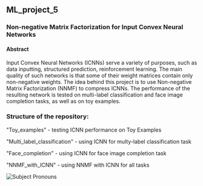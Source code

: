 
## ML_project_5
### Non-negative Matrix Factorization for Input Convex Neural Networks

#### Abstract
Input Convex Neural Networks (ICNNs) serve a variety of purposes, such as data inputting, structured prediction, reinforcement learning. The main quality of such networks is that some of their weight matrices contain only non-negative weights. The idea behind this project is to use Non-negative Matrix Factorization (NNMF) to compress ICNNs. The performance of the resulting network is tested on multi-label classification and face image completion tasks, as well as on toy examples.

### Structure of the repository:

  "Toy_examples" - testing ICNN performance on Toy Examples
  
  "Multi_label_classification" - using ICNN for multy-label classification task
  
  "Face_completion" - using ICNN for face image completion task
  
  "NNMF_with_ICNN" - using NNMF with ICNN for all tasks


<img
src="https://github.com/ffuntik/ML_project_5/blob/master/pictures/TOY1.png"
max-width=50%;
raw=true
alt="Subject Pronouns"
style="margin-right: 10px;"
/>

